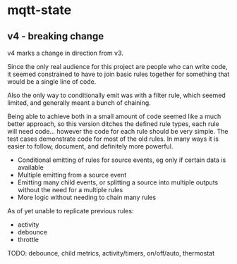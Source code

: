 # mqtt-state

## v4 - breaking change

v4 marks a change in direction from v3.

Since the only real audience for this project are people who can write code, it seemed constrained to have to join basic rules together for something that would be a single line of code.

Also the only way to conditionally emit was with a filter rule, which seemed limited, and generally meant a bunch of chaining.

Being able to achieve both in a small amount of code seemed like a much better approach, so this version ditches the defined rule types, each rule will need code... however the code for each rule should be very simple. The test cases demonstrate code for most of the old rules. In many ways it is  easier to follow, document, and definitely more powerful.

- Conditional emitting of rules for source events, eg only if certain data is available
- Multiple emitting from a source event
- Emitting many child events, or splitting a source into multiple outputs without the need for a multiple rules
- More logic without needing to chain many rules


As of yet unable to replicate previous rules:
- activity
- debounce
- throttle

TODO: debounce, child metrics, activity/timers, on/off/auto, thermostat